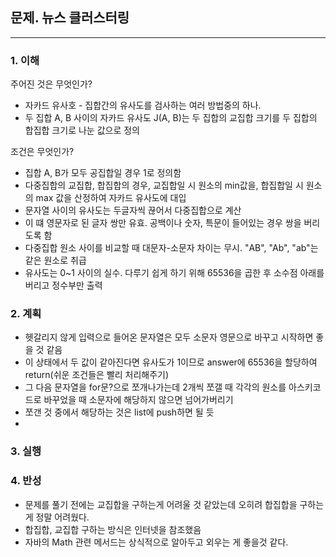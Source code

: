 ## 문제. 뉴스 클러스터링

---

### 1. 이해

주어진 것은 무엇인가?
- 자카드 유사호 - 집합간의 유사도를 검사하는 여러 방법중의 하나.
- 두 집합 A, B 사이의 자카드 유사도 J(A, B)는 두 집합의 교집합 크기를 두 집합의 합집합 크기로 나눈 값으로 정의

조건은 무엇인가? <br>
- 집합 A, B가 모두 공집합일 경우 1로 정의함
- 다중집합의 교집합, 합집합의 경우, 교집합일 시 원소의 min값을, 합집합일 시 원소의 max 값을 산정하여 자카드 유사도에 대입
- 문자열 사이의 유사도는 두글자씩 끊어서 다중집합으로 계산
- 이 떄 영문자로 된 글자 쌍만 유효. 공백이나 숫자, 특문이 들어있는 경우 쌍을 버리도록 함
- 다중집합 원소 사이를 비교할 때 대문자-소문자 차이는 무시. "AB", "Ab", "ab"는 같은 원소로 취급
- 유사도는 0~1 사이의 실수. 다루기 쉽게 하기 위해 65536을 곱한 후 소수점 아래를 버리고 정수부만 출력

### 2. 계획
- 헷갈리지 않게 입력으로 들어온 문자열은 모두 소문자 영문으로 바꾸고 시작하면 좋을 것 같음
- 이 상태에서 두 값이 같아진다면 유사도가 1이므로 answer에 65536을 할당하여 return(쉬운 조건들은 빨리 처리해주기)
- 그 다음 문자열을 for문?으로 쪼개나가는데 2개씩 쪼갤 때 각각의 원소를 아스키코드로 바꾸었을 때 소문자에 해당하지 않으면 넘어가버리기
- 쪼갠 것 중에서 해당하는 것은 list에 push하면 될 듯
- 

### 3. 실행

### 4. 반성
- 문제를 풀기 전에는 교집합을 구하는게 어려울 것 같았는데 오히려 합집합을 구하는게 정말 어려웠다.
- 합집합, 교집합 구하는 방식은 인터넷을 참조했음
- 자바의 Math 관련 메서드는 상식적으로 알아두고 외우는 게 좋을것 같다.
